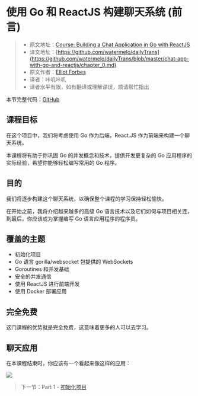 # 使用 Go 和 ReactJS 构建聊天系统 (前言)

> * 原文地址：[Course: Building a Chat Application in Go with ReactJS](https://tutorialedge.net/projects/chat-system-in-go-and-react/)
> * 译文地址：[https://github.com/watermelo/dailyTrans](https://github.com/watermelo/dailyTrans/blob/master/chat-app-with-go-and-reactjs/chapter_0.md)
> * 原文作者：[Elliot Forbes](https://twitter.com/elliot_f)
> * 译者：咔叽咔叽  
> * 译者水平有限，如有翻译或理解谬误，烦请帮忙指出

本节完整代码：[GitHub](https://github.com/watermelo/realtime-chat-go-react/tree/master)

## 课程目标
在这个项目中，我们将考虑使用 Go 作为后端，React.JS 作为前端来构建一个聊天系统。

本课程将有助于你巩固 Go 的并发概念和技术，提供开发更复杂的 Go 应用程序的实际经验，希望你能够轻松编写常用的 Go 程序。

## 目的
我们将逐步构建这个聊天系统，以确保整个课程的学习保持轻松愉快。

在开始之前，我将介绍越来越多的高级 Go 语言技术以及它们如何与项目相关连，到最后，你应该成为掌握编写 Go 语言应用程序的程序员。

## 覆盖的主题
- 初始化项目
- Go 语言 gorilla/websocket 包提供的 WebSockets
- Goroutines 和并发基础
- 安全的并发通信
- 使用 ReactJS 进行前端开发
- 使用 Docker 部署应用

## 完全免费
这门课程的优势就是完全免费，这意味着更多的人可以去学习。

## 聊天应用
在本课程结束时，你应该有一个看起来像这样的应用：

![](https://user-gold-cdn.xitu.io/2019/7/30/16c42816ea309443?w=1192&h=871&f=png&s=132349)

> 下一节：Part 1 - [初始化项目](https://github.com/watermelo/dailyTrans/blob/master/chat-app-with-go-and-reactjs/chapter_1.md)
